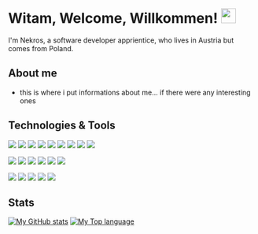 # Witam, Welcome, Willkommen! <img src="https://raw.githubusercontent.com/MartinHeinz/MartinHeinz/master/wave.gif" width="30px" height="30px" />

I'm Nekros, a software developer apprientice, who lives in Austria but comes from Poland.

## About me
  - this is where i put informations about me... if there were any interesting ones

## Technologies & Tools

![](https://img.shields.io/badge/C%23-informational?style=flat&logo=dotnet&logoColor=white&color=2bbc8a)
![](https://img.shields.io/badge/JavaScript-informational?style=flat&logo=javascript&logoColor=white&color=2bbc8a)
![](https://img.shields.io/badge/TypeScript-informational?style=flat&logo=typescript&logoColor=white&color=2bbc8a)
![](https://img.shields.io/badge/HTML-informational?style=flat&logo=html5&logoColor=white&color=2bbc8a)
![](https://img.shields.io/badge/Angular-informational?style=flat&logo=angular&logoColor=white&color=2bbc8a)
![](https://img.shields.io/badge/Svelte-informational?style=flat&logo=svelte&logoColor=white&color=2bbc8a)
![](https://img.shields.io/badge/CSS-informational?style=flat&logo=css3&logoColor=white&color=2bbc8a)
![](https://img.shields.io/badge/TailwindCss-informational?style=flat&logo=tailwindcss&logoColor=white&color=2bbc8a)
![](https://img.shields.io/badge/Bash-informational?style=flat&logo=gnubash&logoColor=white&color=2bbc8a)

![](https://img.shields.io/badge/Swagger-informational?style=flat&logo=swagger&logoColor=white&color=2bbc8a)
![](https://img.shields.io/badge/Docker-informational?style=flat&logo=docker&logoColor=white&color=2bbc8a)
![](https://img.shields.io/badge/MySQL-informational?style=flat&logo=mysql&logoColor=white&color=2bbc8a)
![](https://img.shields.io/badge/SQLite-informational?style=flat&logo=sqlite&logoColor=white&color=2bbc8a)
![](https://img.shields.io/badge/JSON-informational?style=flat&logo=json&logoColor=white&color=2bbc8a)
![](https://img.shields.io/badge/YAML-informational?style=flat&logo=yaml&logoColor=white&color=2bbc8a)

![](https://img.shields.io/badge/Markdown-informational?style=flat&logo=markdown&logoColor=white&color=2bbc8a)
![](https://img.shields.io/badge/Mermaid-informational?style=flat&logo=mermaid&logoColor=white&color=2bbc8a)
![](https://img.shields.io/badge/Visual%20Studio-informational?style=flat&color=2bbc8a)
![](https://img.shields.io/badge/Visual%20Studio%20Code-informational?style=flat&color=2bbc8a)
![](https://img.shields.io/badge/IntelliJ%20IDEA-informational?style=flat&logo=intellijidea&logoColor=white&color=2bbc8a)

## Stats

[![My GitHub stats](https://github-readme-stats-nine-steel-54.vercel.app/api?username=Nekros0305&show=reviews,prs_merged,prs_merged_percentage&include_all_commits=true&show_icons=true&line_height=27&count_private=true&title_color=ffffff&text_color=c9cacc&icon_color=2bbc8a&bg_color=1d1f21)](https://github.com/anuraghazra/github-readme-stats)
[![My Top language](https://github-readme-stats-nine-steel-54.vercel.app/api/top-langs/?username=Nekros0305&layout=donut&title_color=ffffff&text_color=c9cacc&icon_color=2bbc8a&bg_color=1d1f21&langs_count=5)](https://github.com/anuraghazra/github-readme-stats)
